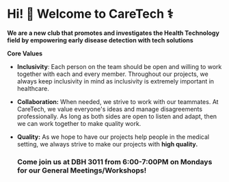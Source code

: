 # Hi! 👋 Welcome to CareTech ⚕️


**We are a new club that promotes and investigates the Health Technology field by empowering early disease detection with tech solutions**

**Core Values**

- **Inclusivity**: Each person on the team should be open and willing to work together with each and every member. Throughout our projects, we always keep inclusivity in mind as inclusivity is extremely important in healthcare. 

- **Collaboration:** When needed, we strive to work with our teammates. At CareTech, we value everyone's ideas and manage disagreements professionally. As long as both sides are open to listen and adapt, then we can work together to make quality work.

- **Quality:** As we hope to have our projects help people in the medical setting, we always strive to make our projects with **high quality.**

  ### Come join us at DBH 3011 from 6:00-7:00PM on Mondays for our General Meetings/Workshops!

<!--
🙋‍♀️ A short introduction - what is your organization all about?
🌈 Contribution guidelines - how can the community get involved?
👩‍💻 Useful resources - where can the community find your docs? Is there anything else the community should know?
🍿 Fun facts - what does your team eat for breakfast?
🧙 Remember, you can do mighty things with the power of [Markdown](https://docs.github.com/github/writing-on-github/getting-started-with-writing-and-formatting-on-github/basic-writing-and-formatting-syntax)
-->
